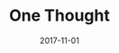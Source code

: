 ---
title: One Thought
description: One Thought is a simple focus timer running for 25 minutes. You can enter your current task and a reward.
date: 2017-11-01

sourceUrl: https://github.com/marcoklein/onethought
urls:
- url: https://onethought.kleinprojects.com
  text: Open App
  icon: far fa-hourglass
---